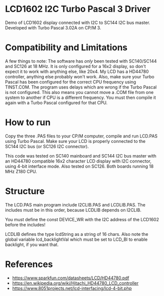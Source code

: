 # LCD1602 I2C Turbo Pascal 3 Driver
Demo of LCD1602 display connected with I2C to SC144 I2C bus master. Developed with Turbo Pascal 3.02A on CP/M 3.

# Compatibility and Limitations
A few things to note: The software has *only* been tested with SC140/SC144 and SC126 at 18 MHz. It is only configured for a 16x2 display, so don't expect it to work with anything else, like 20x4. My LCD has a HD44780 controller, anything else probably won't work.
Also, make sure your Turbo Pascal has been configured for the correct CPU frequency using TINST.COM. The program uses delays which are wrong if the Turbo Pascal is not configured. This also means you cannot move a .COM file from one system to another if CPU is a different frequency. You must then compile it again with a Turbo Pascal configured for that CPU.

# How to run
Copy the three .PAS files to your CP/M computer, compile and run LCD.PAS using Turbo Pascal.
Make sure your LCD is properly connected to the SC144 I2C bus (or SC126 I2C connector).

This code was tested on SC140 mainboard and SC144 I2C bus master with an HD44780 compatible 16x2 character LCD display with I2C connector, using 4-bit interface mode. Also tested on SC126. Both boards running 18 MHz Z180 CPU. 

# Structure
The LCD.PAS main program include I2CLIB.PAS and LCDLIB.PAS. The includes must be in this order, because LCDLIB depends on I2CLIB.

You must define the const DEVICE_WR with the I2C address of the LCD1602 before the includes!

LCDLIB defines the type lcdString as a string of 16 chars. Also note the global variable lcd_backlightVal which must be set to LCD_Bl to enable backlight, if you want that.

# References
* https://www.sparkfun.com/datasheets/LCD/HD44780.pdf
* https://en.wikipedia.org/wiki/Hitachi_HD44780_LCD_controller
* https://www.8051projects.net/lcd-interfacing/lcd-4-bit.php


